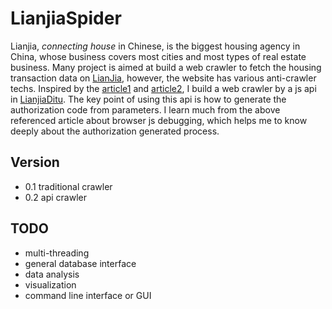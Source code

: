 # LianjiaSpider
Lianjia, *connecting house* in Chinese, is the biggest housing agency in China, 
whose business covers most cities and most types of real estate business.
Many project is aimed at build a web crawler to fetch the housing transaction data on [LianJia](www.lianjia.com),
however, the website has various anti-crawler techs. 
Inspired by the [article1](https://blog.csdn.net/oXieNiMa/article/details/81705916) and [article2](https://www.jianshu.com/p/ffff30c5a0f7), 
I build a web crawler by a js api in [LianjiaDitu](https://sh.lianjia.com/ditu/). 
The key point of using this api is how to generate the authorization code from parameters. 
I learn much from the above referenced article about browser js debugging, 
which helps me to know deeply about the authorization generated process.

## Version
+ 0.1 traditional crawler
+ 0.2 api crawler

## TODO
+ multi-threading
+ general database interface
+ data analysis 
+ visualization
+ command line interface or GUI


